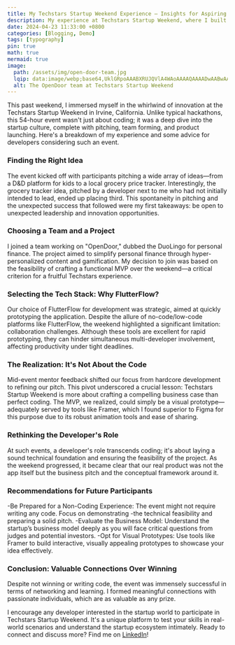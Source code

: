 ```yaml
---
title: My Techstars Startup Weekend Experience – Insights for Aspiring Developers
description: My experience at Techstars Startup Weekend, where I built a web application called OpenDoor using Flutterflow.
date: 2024-04-23 11:33:00 +0800
categories: [Blogging, Demo]
tags: [typography]
pin: true
math: true
mermaid: true
image:
  path: /assets/img/open-door-team.jpg
  lqip: data:image/webp;base64,UklGRpoAAABXRUJQVlA4WAoAAAAQAAAADwAABwAAQUxQSDIAAAARL0AmbZurmr57yyIiqE8oiG0bejIYEQTgqiDA9vqnsUSI6H+oAERp2HZ65qP/VIAWAFZQOCBCAAAA8AEAnQEqEAAIAAVAfCWkAALp8sF8rgRgAP7o9FDvMCkMde9PK7euH5M1m6VWoDXf2FkP3BqV0ZYbO6NA/VFIAAAA
  alt: The OpenDoor team at Techstars Startup Weekend
---
```


This past weekend, I immersed myself in the whirlwind of innovation at the Techstars Startup Weekend in Irvine, California. Unlike typical hackathons, this 54-hour event wasn't just about coding; it was a deep dive into the startup culture, complete with pitching, team forming, and product launching. Here's a breakdown of my experience and some advice for developers considering such an event.

### Finding the Right Idea

The event kicked off with participants pitching a wide array of ideas—from a D&D platform for kids to a local grocery price tracker. Interestingly, the grocery tracker idea, pitched by a developer next to me who had not initially intended to lead, ended up placing third. This spontaneity in pitching and the unexpected success that followed were my first takeaways: be open to unexpected leadership and innovation opportunities.

### Choosing a Team and a Project

I joined a team working on "OpenDoor," dubbed the DuoLingo for personal finance. The project aimed to simplify personal finance through hyper-personalized content and gamification. My decision to join was based on the feasibility of crafting a functional MVP over the weekend—a critical criterion for a fruitful Techstars experience.

### Selecting the Tech Stack: Why FlutterFlow?

Our choice of FlutterFlow for development was strategic, aimed at quickly prototyping the application. Despite the allure of no-code/low-code platforms like FlutterFlow, the weekend highlighted a significant limitation: collaboration challenges. Although these tools are excellent for rapid prototyping, they can hinder simultaneous multi-developer involvement, affecting productivity under tight deadlines.

### The Realization: It's Not About the Code

Mid-event mentor feedback shifted our focus from hardcore development to refining our pitch. This pivot underscored a crucial lesson: Techstars Startup Weekend is more about crafting a compelling business case than perfect coding. The MVP, we realized, could simply be a visual prototype—adequately served by tools like Framer, which I found superior to Figma for this purpose due to its robust animation tools and ease of sharing.

### Rethinking the Developer's Role

At such events, a developer's role transcends coding; it's about laying a sound technical foundation and ensuring the feasibility of the project. As the weekend progressed, it became clear that our real product was not the app itself but the business pitch and the conceptual framework around it.

### Recommendations for Future Participants

-Be Prepared for a Non-Coding Experience: The event might not require writing any code. Focus on demonstrating -the technical feasibility and preparing a solid pitch.
-Evaluate the Business Model: Understand the startup’s business model deeply as you will face critical questions from judges and potential investors.
-Opt for Visual Prototypes: Use tools like Framer to build interactive, visually appealing prototypes to showcase your idea effectively.

### Conclusion: Valuable Connections Over Winning

Despite not winning or writing code, the event was immensely successful in terms of networking and learning. I formed meaningful connections with passionate individuals, which are as valuable as any prize.

I encourage any developer interested in the startup world to participate in Techstars Startup Weekend. It's a unique platform to test your skills in real-world scenarios and understand the startup ecosystem intimately. Ready to connect and discuss more? Find me on [LinkedIn](https://www.linkedin.com/in/jack-casica)!

<!--
This past weekend I attended [Techstars Startup Weekend](https://www.techstars.com/communities/startup-weekend), a 54-hour event where developers, designers, marketers, product managers, and startup enthusiasts come together to share ideas, form teams, build products, and launch startups. It is a global event with over 193 host countries. The event was hosted in Irvine, California, a notable tech hub in Southern California.

Spoiler alert: I didn't write a single line of code nor did my team win. But I did learn alot about startups at their earliest phases. Here's my write up of the weekend. Hopefully it's helpful to any developer considering attending a Techstars Startup Weekend in their city.

## Finding an idea

The first hours of the event consisted of pitching ideas and forming teams. There were a number of ideas pitched from D&D for kids, to a local grocery price tracker. The founder for the latter was actually a dev who I sat next to during introductions. He didn't come with the intent to be a founder for the weekend, but he joined the pitching queue on a whim. During team selections, he whispered to me that he hoped his idea woudn't get picked. Despite this, his idea was well recieved, a team was formed around it, and it ended up placing third in the competition.

I ended up joining a team that was working on a mobile application called OpenDoor. The pitch was "the DuoLingo of personal finance". The product was a mobile application that would help people learn about personal finance through hyperpersonalized content and gamification. The founder, Ruby Mejia had recently won a 5k grant to continue working on the project. My personal criteria for choosing a team for the weekend was based on the feasability of building a working minimum viable product over the course of a weekend. Unlike other ideas pitched the evening, which seemed to involed gatheit seemed possible to build a solid MVP around OpenDoor with the time provided.

## Choosing a tech stack

Coming into the weekend, I was prepared to work with any technology stack that the team decided on. Having built ZippyAds Driver, a mobile application for tracking mobile advertsizing campaigns, in FlutterFlow and then in React Native, I felt prepared to work with either technology. What we ultimately decided on was FlutterFlow, a no-code/low-code tool that allows you to build out applications quickly. I demoed one of Flutterflow's starter templates to the team and we agreed to use FlutterFlow for the weekend's development.

### Why FlutterFlow?

FlutterFlow is a great tool for building out MVPs quickly. It allows you to build out applications visually, without having to write any code. It's a great way to quickly prototype ideas and get feedback from potential users. It's also a great way to build out applications without having to worry about the technical details. I've used FlutterFlow in the past to build out MVPs quickly, and I've found it to be a great tool for building out applications quickly.

Despite my believe that Flutterflow is a fantastic tool for building out MVPs and my preference for React Native and Expo for it's comfortable developer experience, in hindsight, I don't beliee either is the tool for Techstars Allstar Weekend. Keep reading to find out why.

It turns out 54 hours isn't a whole lot of time to convert an idea into a working MVP. React Native, so I proposed Flutterflow for the weekend's development. Here's what I learned from the experience:

## Collaboration is difficult

There was a problem with the tool though: Collaboration was difficult. It was hard to work on the same project with multiple people, in my case, one other developer.

## The importance of a good pitch

The pitch is everything. It's the first thing that people hear about your idea, and it's what they'll remember. It's important to have a clear, concise pitch that gets people excited about your idea.

## Techstars Startup Weekend is not about developing a product

About halfway into the 54-hour weekend event, a group of mentors came around to each team to with feedback. One consistend piece of advice was to focus on the pitch rather than developing the product.

It was during these mentoring sessions that I realized the event is not about developing an MVP, it's about developing a business pitch.

## The MVP can be purely visual

The MVP doesn't have to be a working product. It can be a visual representation of what the product will look like. This can be a great way to get feedback from potential users and investors without having to spend a lot of time building out the product. Framer is a great tool for rapidly building out product UIs.

## What is a developers role at Techstars Startup Weekend?

Given that an MVP can be a visual representation of a product concept, I would argue that a developers role during Techstars is to provide the founders with a sound technical foundation for the startup and to be prepeared to answer question about the technical implementation.

The most important roles are the founder and the designer. The founder is responsible for coming up with the idea and the designer is responsible for creating the pitch deck. The developer is responsible for building the product, but the product doesn't have to be a working product. It can be a visual representation of what the product will look like.

## Recommendation

Here are a few recommendations for any developer considering attending a Techstars Startup Weekend:

### Be prepared to not write any code

The MVP doesn't have to be a working product. It can be a visual representation of what the product will look like. Be prepared to not write any code and focus on proofing the technical feasibility of the product.

### Deeply consider the business model

There were a number of hard questions from the judges about the business model. On presentation day, the first team to present to a panel of judges consisted of a sole developer. He was asked question about the technical costs to develop the product. It's important to deeply consider the business model and be able to answer questions about how the product will make money.

## The Best Path Forward: Framer

With this understanding, it was clear to me that the MVP could be purely visual and that my fellow developer and I's efforts would be better spent of consulting with our founder to develop a business pitch with a sound technical foundation. I would recommend using Framer for this purpose. Framer is a great tool for rapidly building out product UIs, and it's a great way to get feedback from potential users and investors.

### Why not Figma?

As someone who has worked in Figma before, I can recommend Framer over Figma for this purpose. Framer's UX is quick to pick up coming form Figma with a few added benefits:

- Framer supports publishing to the web, which is great for sharing the MVP with potential users and investors.
- Framers animation tools are more robust than Figma's, which is great for creating interactive prototypes.
- Framer's approach for building out components in multiple viewports makes building responsive UIs less of an afterthought.

## So what about this technical foundation?

If I were to build this application out for real, I would use React Native. Flutterflow is great for quickly prototyping ideas, but it's not a great tool for building out a real product. React Native is a great tool for building out cross-platform mobile applications, and it's what I'm most comfortable with. I would also use ConvexDB for the backend, as it's a great way to quickly build out a backend for your application. Clerk is a great way to quickly add authentication to your application. The combination of these tools would allow me to quickly build out a real product.

## Meaningful connections should be the goal

As I mentioned, my team didn't place and we didn't write a single line of code, but my criteria for a successful weekend was to find like-minded people excited about developing good product.

You don't have to actively work on making connections either. Simply by participating in the event and working through long hours with a team, you'll naturally make connections with others. It's a great way to meet people who are passionate about building products and launching startups.

The event was a fantasitc way to make connections with other developers, designers, marketers, and startup enthusiasts. It was a great way to meet people who are passionate about building products and launching startups. I made some great connections at the event, and I'm looking forward to attending the next one.

Our team consisted of two devs and two designers and we all agreed at the end to have had a very positive working relationship with each other. Ruby, our products founder, has approached me to continue working on the project -->
